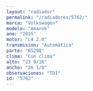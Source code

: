 ```yaml
---
layout: "radiador"
permalink: "/radiadores/5762/"
marca: "Volkswagen"
modelo: "Amarok"
ano: "2015"
motor: "L4 2.0"
transmision: "Automática"
parte: "65298"
clima: "Con clima"
alto: "23 9/16"
ancho: "26 1/8"
observaciones: "TDI"
id: "5762"
---
```


